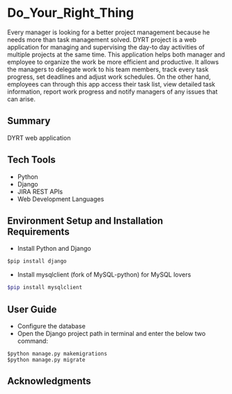 # Do_Your_Right_Thing
Every manager is looking for a better project management because he needs more than task management solved. DYRT project is a web application for managing and supervising the day-to day activities of multiple projects at the same time. This application helps both manager and employee to organize the work be more efficient and productive. It allows the managers to delegate work to his team members, track every task progress, set deadlines and adjust work schedules. On the other hand, employees can through this app access their task list, view detailed task information, report work progress and notify managers of any issues that can arise. 
## Summary
DYRT web application 
## Tech Tools
- Python
- Django
- JIRA REST APIs
- Web Development Languages
## Environment Setup and Installation Requirements
- Install Python and Django
```python
$pip install django
``` 
- Install mysqlclient (fork of MySQL-python) for MySQL lovers
```php
$pip install mysqlclient
``` 
## User Guide
- Configure the database
- Open the Django project path in terminal and enter the below two command:
```
$python manage.py makemigrations
$python manage.py migrate
``` 
## Acknowledgments
